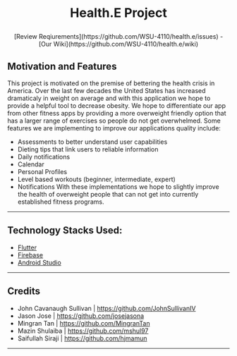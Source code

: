 # <p align="center">**Health.E Project**</p>
<p align="center">[Review Reqiurements](https://github.com/WSU-4110/health.e/issues) - [Our Wiki](https://github.com/WSU-4110/health.e/wiki)</p>

## Motivation and Features

This project is motivated on the premise of bettering the health crisis in America. Over the last few decades the United States has increased dramaticaly in weight on average and with this application we hope to provide a helpful tool to decrease obesity. We hope to differentiate our app from other fitness apps by providing a more overweight friendly option that has a larger range of exercises so people do not get overwhelmed. Some features we are implementing to improve our applications quality include: 
  - Assessments to better understand user capabilities
  - Dieting tips that link users to reliable information
  - Daily notifications 
  - Calendar
  - Personal Profiles
  - Level based workouts (beginner, intermediate, expert)
  - Notifications
With these implementations we hope to slightly improve the health of overweight people that can not get into currently established fitness programs. 

----------------------

## Technology Stacks Used:
* [Flutter](https://flutter.dev/)
* [Firebase](https://firebase.google.com/)
* [Android Studio](https://developer.android.com/)


----------------------

## Credits

* John Cavanaugh Sullivan | https://github.com/JohnSullivanIV
* Jason Jose | https://github.com/josejasona
* Mingran Tan | https://github.com/MingranTan
* Mazin Shulaiba | https://github.com/mshul97
* Saifullah Siraji | https://github.com/hjmamun

----------------------

